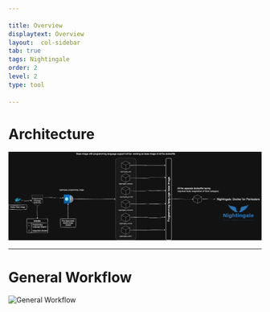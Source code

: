 ```yaml
---

title: Overview
displaytext: Overview
layout:  col-sidebar
tab: true
tags: Nightingale
order: 2
level: 2
type: tool

---
```


# Architecture

![Architecture](assets/images/architecture.png)

---

# General Workflow

![General Workflow](asses/images/general_workflow.png)
